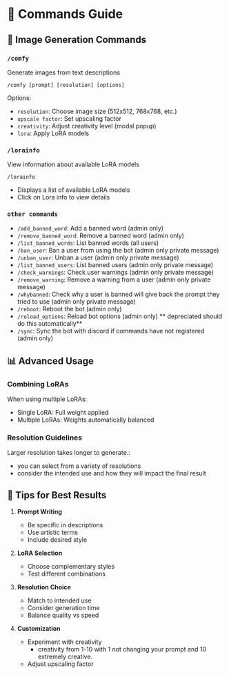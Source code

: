 # 📝 Commands Guide

## 🎨 Image Generation Commands

### `/comfy`
Generate images from text descriptions
```
/comfy [prompt] [resolution] [options]
```
Options:
- `resolution`: Choose image size (512x512, 768x768, etc.)
- `upscale factor`: Set upscaling factor
- `creativity`: Adjust creativity level (modal popup)
- `lora`: Apply LoRA models

### `/lorainfo`
View information about available LoRA models
```
/lorainfo 
```
- Displays a list of available LoRA models
- Click on Lora info to view details

### `other commands`   
- `/add_banned_word`: Add a banned word (admin only)
- `/remove_banned_word`: Remove a banned word (admin only)
- `/list_banned_words`: List banned words (all users)
- `/ban_user`: Ban a user from using the bot (admin only private message)
- `/unban_user`: Unban a user (admin only private message)
- `/list_banned_users`: List banned users (admin only private message) 
- `/check_warnings`: Check user warnings (admin only private message)
- `/remove_warning`: Remove a warning from a user (admin only private message)
- `/whybanned`: Check why a user is banned will give back the prompt they tried to use (admin only private message)
- `/reboot`: Reboot the bot (admin only)
- `/reload_options`: Reload bot options (admin only) ** depreciated should do this automatically**
- `/sync`: Sync the bot with discord if commands have not registered (admin only)


## 📊 Advanced Usage

### Combining LoRAs
When using multiple LoRAs:
- Single LoRA: Full weight applied
- Multiple LoRAs: Weights automatically balanced

### Resolution Guidelines
Larger resolution takes longer to generate.:
- you can select from a variety of resolutions
- consider the intended use and how they will impact the final result

## 🎯 Tips for Best Results

1. **Prompt Writing**
   - Be specific in descriptions
   - Use artistic terms
   - Include desired style

2. **LoRA Selection**
   - Choose complementary styles
   - Test different combinations

3. **Resolution Choice**
   - Match to intended use
   - Consider generation time
   - Balance quality vs speed

4. **Customization**
   - Experiment with creativity
     - creativity from 1-10 with 1 not changing your prompt and 10 extremely creative. 
   - Adjust upscaling factor
